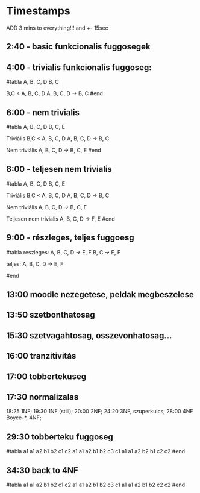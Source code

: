 # Timestamps

ADD 3 mins to everything!!!
and +- 15sec

## 2:40 - basic funkcionalis fuggosegek
## 4:00 - trivialis funkcionalis fuggoseg:
#tabla
A, B, C, D
B, C

B,C < A, B, C, D
A, B, C, D -> B, C
#end

## 6:00 - nem trivialis
#tabla
A, B, C, D
B, C, E

Triviális
B,C < A, B, C, D
A, B, C, D -> B, C

Nem triviális
A, B, C, D -> B, C, E
#end

## 8:00 - teljesen nem trivialis
#tabla
A, B, C, D
B, C, E

Triviális
B,C < A, B, C, D
A, B, C, D -> B, C

Nem triviális
A, B, C, D -> B, C, E

Teljesen nem trivialis
A, B, C, D -> F, E
#end

## 9:00 - részleges, teljes fuggoesg
#tabla
reszleges:
A, B, C, D -> E, F
B, C -> E, F

teljes:
A, B, C, D -> E, F

#end

## 13:00 moodle nezegetese, peldak megbeszelese

## 13:50 szetbonthatosag

## 15:30 szetvagahtosag, osszevonhatosag...

## 16:00 tranzitivitás

## 17:00 tobbertekuseg

## 17:30 normalizalas

18:25 1NF;
19:30 1NF (still);
20:00 2NF;
24:20 3NF, szuperkulcs;
28:00 4NF Boyce-*, 4NF; 

## 29:30 tobberteku fuggoseg

#tabla
a1 a1 a2 b1 b2 c1 c2
a1 a1 a2 b1 b2 c3 c1
a1 a1 a2 b2 b1 c2 c2
#end

## 34:30 back to 4NF

#tabla
a1 a1 a2 b1 b2 c1 c2
a1 a1 a2 b1 b2 c3 c1
a1 a1 a2 b1 b2 c2 c2
#end
